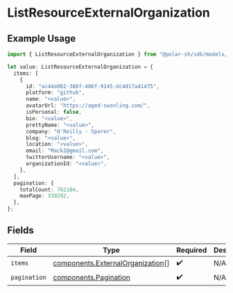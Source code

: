 # ListResourceExternalOrganization

## Example Usage

```typescript
import { ListResourceExternalOrganization } from "@polar-sh/sdk/models/components";

let value: ListResourceExternalOrganization = {
  items: [
    {
      id: "ac44a982-386f-486f-9145-dc4d17a41475",
      platform: "github",
      name: "<value>",
      avatarUrl: "https://aged-swanling.com/",
      isPersonal: false,
      bio: "<value>",
      prettyName: "<value>",
      company: "O'Reilly - Sporer",
      blog: "<value>",
      location: "<value>",
      email: "Mack2@gmail.com",
      twitterUsername: "<value>",
      organizationId: "<value>",
    },
  ],
  pagination: {
    totalCount: 762184,
    maxPage: 339292,
  },
};
```

## Fields

| Field                                                                                | Type                                                                                 | Required                                                                             | Description                                                                          |
| ------------------------------------------------------------------------------------ | ------------------------------------------------------------------------------------ | ------------------------------------------------------------------------------------ | ------------------------------------------------------------------------------------ |
| `items`                                                                              | [components.ExternalOrganization](../../models/components/externalorganization.md)[] | :heavy_check_mark:                                                                   | N/A                                                                                  |
| `pagination`                                                                         | [components.Pagination](../../models/components/pagination.md)                       | :heavy_check_mark:                                                                   | N/A                                                                                  |